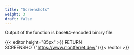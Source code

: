 ```yaml
---
title: "Screenshots"
weight: 3
draft: false
---
```


Output of the function is base64-encoded binary file.

{{< editor height="85px" >}}
RETURN SCREENSHOT("https://www.montferret.dev/")
{{< /editor >}}